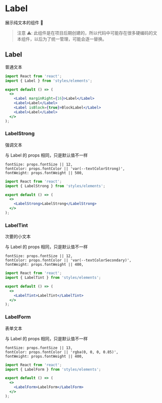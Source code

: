 # Label

展示纯文本的组件 

> 注意 ⚠️: 此组件是在项目后期创建的，所以代码中可能存在很多硬编码的文本组件，以后为了统一管理，可能会逐一替换。

<API src="../../../src/styles/elements.ts" exports='["Label"]' ></API>

## Label

普通文本

```jsx
import React from 'react';
import { Label } from 'styles/elements';

export default () => (
  <>
    <Label marginRight={16}>Label</Label>
    <Label>Label</Label>
    <Label isBlock={true}>BlockLabel</Label>
    <Label>Label</Label>
  </>
);
```

### LabelStrong

强调文本

与 Label 的 props 相同，只是默认值不一样

```
fontSize: props.fontSize || 12,
fontColor: props.fontColor || 'var(--textColorStrong)',
fontWeight: props.fontWeight || 500,
```

```jsx
import React from 'react';
import { LabelStrong } from 'styles/elements';

export default () => (
  <>
    <LabelStrong>LabelStrong</LabelStrong>
  </>
);
```

### LabelTint

次要的小文本

与 Label 的 props 相同，只是默认值不一样

```
fontSize: props.fontSize || 12,
fontColor: props.fontColor || 'var(--textColorSecondary)',
fontWeight: props.fontWeight || 400,
```

```jsx
import React from 'react';
import { LabelTint } from 'styles/elements';

export default () => (
  <>
    <LabelTint>LabelTint</LabelTint>
  </>
);
```

### LabelForm

表单文本

与 Label 的 props 相同，只是默认值不一样

```
fontSize: props.fontSize || 13,
fontColor: props.fontColor || 'rgba(0, 0, 0, 0.85)',
fontWeight: props.fontWeight || 400,
```

```jsx
import React from 'react';
import { LabelForm } from 'styles/elements';

export default () => (
  <>
    <LabelForm>LabelForm</LabelForm>
  </>
);
```
